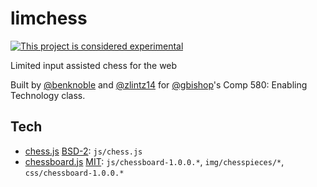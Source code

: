 # limchess

[![This project is considered experimental](https://img.shields.io/badge/status-experimental-critical.svg)](https://benknoble.github.io/status/experimental/)

Limited input assisted chess for the web

Built by [@benknoble](https://github.com/benknoble) and
[@zlintz14](https://github.com/zlintz14) for
[@gbishop](https://github.com/gbishop)'s Comp 580: Enabling Technology class.

## Tech

- [chess.js](https://github.com/jhlywa/chess.js) [BSD-2](./LICENSE-chess.js):
  `js/chess.js`
- [chessboard.js](https://chessboardjs.com) [MIT](./LICENSE-chessboard.js):
  `js/chessboard-1.0.0.*`,
  `img/chesspieces/*`, `css/chessboard-1.0.0.*`
